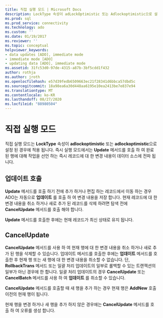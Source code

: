 ```yaml
---
title: 직접 실행 모드 | Microsoft Docs
description: LockType 속성이 adLockOptimistic 또는 Adlockoptimistic으로 설정 된 경우 적용 되는 즉시 실행 모드에 대해 설명 합니다.
ms.prod: sql
ms.prod_service: connectivity
ms.technology: ado
ms.custom: ''
ms.date: 01/19/2017
ms.reviewer: ''
ms.topic: conceptual
helpviewer_keywords:
- data updates [ADO], immediate mode
- immediate mode [ADO]
- updating data [ADO], immediate mode
ms.assetid: 31fc53d0-97de-4315-a87b-3bf5cdd1f432
author: rothja
ms.author: jroth
ms.openlocfilehash: e57d39fedb6509663ec21f28341d6bbca57dbd5c
ms.sourcegitcommit: 18a98ea6a30d448aa6195e10ea2413be7e837e94
ms.translationtype: MT
ms.contentlocale: ko-KR
ms.lasthandoff: 08/27/2020
ms.locfileid: "88980504"
---
```

# <a name="immediate-mode"></a>직접 실행 모드
직접 실행 모드는 **LockType** 속성이 **adlockoptimistic** 또는 **adlockoptimistic**으로 설정 된 경우에 적용 됩니다. 즉시 실행 모드에서는 **Update** 메서드를 호출 하 여 완료 된 행에 대해 작업을 선언 하는 즉시 레코드에 대 한 변경 내용이 데이터 소스에 전파 됩니다.  
  
## <a name="calling-update"></a>업데이트 호출  
 **Update** 메서드를 호출 하기 전에 추가 하거나 편집 하는 레코드에서 이동 하는 경우 ADO는 자동으로 **업데이트** 를 호출 하 여 변경 내용을 저장 합니다. 현재 레코드에 대 한 변경 내용을 취소 하거나 새로 추가 된 레코드를 삭제 하려면 탐색 전에 **CancelUpdate** 메서드를 호출 해야 합니다.  
  
 **Update** 메서드를 호출한 후에는 현재 레코드가 최신 상태로 유지 됩니다.  
  
## <a name="cancelupdate"></a>CancelUpdate  
 **CancelUpdate** 메서드를 사용 하 여 현재 행에 대 한 변경 내용을 취소 하거나 새로 추가 된 행을 삭제할 수 있습니다. 업데이트 메서드를 호출한 후에는 **업데이트** 메서드를 호출한 후 현재 행 또는 새 행에 대 한 변경 내용을 취소할 수 없습니다. 단, **RollbackTrans** 메서드 또는 일괄 처리 업데이트의 일부로 롤백할 수 있는 트랜잭션의 일부가 아닌 경우에 한 합니다. 일괄 처리 업데이트의 경우 **CancelUpdate** 또는 **CancelBatch** 메서드를 사용 하 여 **업데이트** 를 취소할 수 있습니다.  
  
 **CancelUpdate** 메서드를 호출할 때 새 행을 추가 하는 경우 현재 행은 **AddNew** 호출 이전의 현재 행이 됩니다.  
  
 현재 행을 변경 하거나 새 행을 추가 하지 않은 경우에는 **CancelUpdate** 메서드를 호출 하 여 오류를 생성 합니다.

